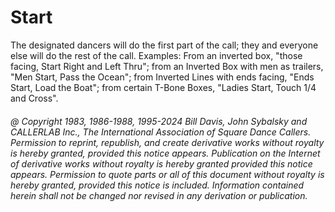 
# Start

The designated dancers will do the first part of the call; they and
everyone else will do the rest of the call. Examples: From an
inverted box, "those facing, Start Right and Left Thru"; from an
Inverted Box with men as trailers, "Men Start, Pass the Ocean"; from
Inverted Lines with ends facing, "Ends Start, Load the Boat"; from
certain T-Bone Boxes, "Ladies Start, Touch 1/4 and Cross".

###### @ Copyright 1983, 1986-1988, 1995-2024 Bill Davis, John Sybalsky and CALLERLAB Inc., The International Association of Square Dance Callers. Permission to reprint, republish, and create derivative works without royalty is hereby granted, provided this notice appears. Publication on the Internet of derivative works without royalty is hereby granted provided this notice appears. Permission to quote parts or all of this document without royalty is hereby granted, provided this notice is included. Information contained herein shall not be changed nor revised in any derivation or publication.
